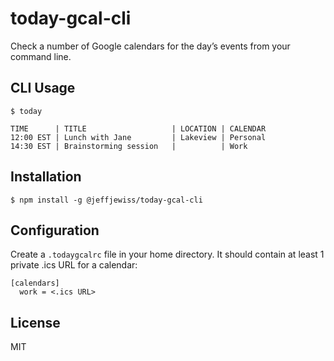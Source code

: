 today-gcal-cli
==============

Check a number of Google calendars for the day’s events from your command line.

CLI Usage
---------

```console
$ today

TIME      | TITLE                   | LOCATION | CALENDAR
12:00 EST | Lunch with Jane         | Lakeview | Personal
14:30 EST | Brainstorming session   |          | Work
```

Installation
------------

    $ npm install -g @jeffjewiss/today-gcal-cli

Configuration
-------------

Create a `.todaygcalrc` file in your home directory. It should contain at least 1 private .ics URL for a calendar:

```
[calendars]
  work = <.ics URL>
```

License
-------

MIT
